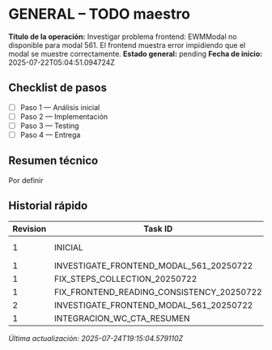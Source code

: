 # GENERAL – TODO maestro

**Título de la operación:** Investigar problema frontend: EWMModal no disponible para modal 561. El frontend muestra error impidiendo que el modal se muestre correctamente.
**Estado general:** pending
**Fecha de inicio:** 2025-07-22T05:04:51.094724Z

## Checklist de pasos
- [ ] Paso 1 — Análisis inicial
- [ ] Paso 2 — Implementación
- [ ] Paso 3 — Testing
- [ ] Paso 4 — Entrega

## Resumen técnico
Por definir

## Historial rápido
| Revision | Task ID | Autor | Fecha | Estado |
|----------|---------|-------|-------|--------|
| 1 | INICIAL | augment_agent | 2025-07-22T05:04:51.094724Z | pending |
| 1 | INVESTIGATE_FRONTEND_MODAL_561_20250722 | augment_agent | 2025-07-22 | todo |
| 1 | FIX_STEPS_COLLECTION_20250722 | augment_agent | 2025-07-22 | done |
| 1 | FIX_FRONTEND_READING_CONSISTENCY_20250722 | augment_agent | 2025-07-22 | todo |
| 2 | INVESTIGATE_FRONTEND_MODAL_561_20250722 | augment_agent | 2025-07-22 | done |
| 1 | INTEGRACION_WC_CTA_RESUMEN | augment_agent | 2025-07-24 | info |

*Última actualización: 2025-07-24T19:15:04.579110Z*
